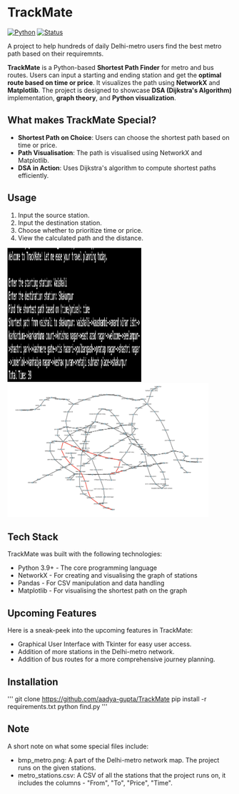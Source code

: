 # TrackMate
[![Python](https://img.shields.io/badge/Python-3.9-blue)](https://www.python.org/) 
[![Status](https://img.shields.io/badge/Status-In_Progress-yellow)]()

A project to help hundreds of daily Delhi-metro users find the best metro path based on their requiremnts.

**TrackMate** is a Python-based **Shortest Path Finder** for metro and bus routes. Users can input a starting and ending station and 
get the **optimal route based on time or price**. It visualizes the path using **NetworkX** and **Matplotlib**. 
The project is designed to showcase **DSA (Dijkstra's Algorithm)** implementation, **graph theory**, and **Python visualization**.

## What makes TrackMate Special?
- **Shortest Path on Choice**: Users can choose the shortest path based on time or price.
- **Path Visualisation**: The path is visualised using NetworkX and Matplotlib.
- **DSA in Action**: Uses Dijkstra's algorithm to compute shortest paths efficiently.

## Usage
1. Input the source station.
2. Input the destination station.
3. Choose whether to prioritize time or price. 
4. View the calculated path and the distance. 

<img src="terminal.png" alt="user input" width="300" height="300">
<img src="highlighted_path.png" alt="Path visual" width="450" height="300"> 

## Tech Stack
TrackMate was built with the following technologies:
- Python 3.9+ - The core programming language
- NetworkX -  For creating and visualising the graph of stations
- Pandas - For CSV manipulation and data handling
- Matplotlib - For visualising the shortest path on the graph

## Upcoming Features
Here is a sneak-peek into the upcoming features in TrackMate:
- Graphical User Interface with Tkinter for easy user access.
- Addition of more stations in the Delhi-metro network.
- Addition of bus routes for a more comprehensive journey planning.

## Installation
'''
git clone https://github.com/aadya-gupta/TrackMate
pip install -r requirements.txt
python find.py
'''

## Note
A short note on what some special files include:
- bmp_metro.png: A part of the Delhi-metro network map. The project runs on the given stations.
- metro_stations.csv: A CSV of all the stations that the project runs on, it includes the columns - "From", "To", "Price", "Time".

